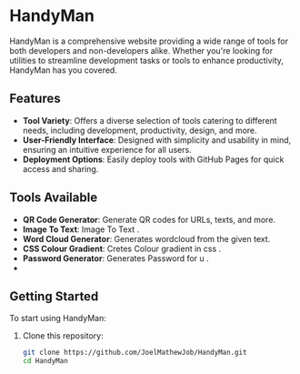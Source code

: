 # HandyMan

HandyMan is a comprehensive website providing a wide range of tools for both developers and non-developers alike. Whether you're looking for utilities to streamline development tasks or tools to enhance productivity, HandyMan has you covered.

## Features

- **Tool Variety**: Offers a diverse selection of tools catering to different needs, including development, productivity, design, and more.
- **User-Friendly Interface**: Designed with simplicity and usability in mind, ensuring an intuitive experience for all users.
- **Deployment Options**: Easily deploy tools with GitHub Pages for quick access and sharing.

## Tools Available

- **QR Code Generator**: Generate QR codes for URLs, texts, and more.
- **Image To Text**: Image To Text .
- **Word Cloud Generator**: Generates wordcloud from the given text.
- **CSS Colour Gradient**: Cretes Colour gradient in css .
- **Password Generator**: Generates Password for u .
- 


## Getting Started

To start using HandyMan:

1. Clone this repository:

   ```bash
   git clone https://github.com/JoelMathewJob/HandyMan.git
   cd HandyMan
